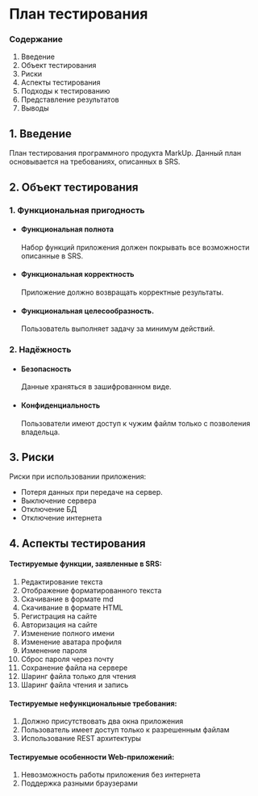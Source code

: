 # План тестирования

### Содержание

1.  Введение
2.  Объект тестирования
3.  Риски
4.  Аспекты тестирования
5.  Подходы к тестированию
6.  Представление результатов
7.  Выводы

## 1. Введение
План тестирования программного продукта MarkUp. Данный план основывается на требованиях, описанных
в SRS.

## 2. Объект тестирования
### 1. Функциональная пригодность

-   #### Функциональная полнота

    Набор функций приложения должен покрывать все возможности описанные в SRS.
-   #### Функциональная корректность
 
    Приложение должно возвращать корректные результаты.
-   #### Функциональная целесообразность.
 
    Пользователь выполняет задачу за минимум действий.
    
### 2. Надёжность
  - #### Безопасность 
	 
     Данные храняться в зашифрованном виде.
- #### Конфиденциальность
 
    Пользователи имеют доступ к чужим файлм только с позволения владельца. 
    
## 3. Риски

Риски при использовании приложения:

-   Потеря данных при передаче на сервер.
-   Выключение сервера
-   Отключение БД
-   Отключение интернета

## 4. Аспекты тестирования

#### Тестируемые  функции, заявленные в SRS:  

1. Редактирование текста
2. Отображение форматированного текста 
3. Скачивание в формате md    
4. Скачивание в формате HTML    
5. Регистрация на сайте
6. Авторизация на сайте
7. Изменение полного имени
8. Изменение аватара профиля
9. Изменение пароля
10. Сброс пароля через почту
11. Сохранение файла на сервере
12. Шаринг файла только для чтения
13. Шаринг файла чтения и запись

#### Тестируемые  нефункциональные требования:
1. Должно присутствовать два окна приложения
2. Пользователь имеет доступ только к разрешенным файлам
3. Использование REST архитектуры

#### Тестируемые особенности Web-приложений:
1. Невозможность работы приложения без интернета
2. Поддержка разными браузерами